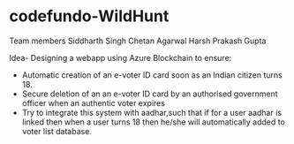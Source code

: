 # codefundo-WildHunt
Team members
Siddharth Singh
Chetan Agarwal
Harsh Prakash Gupta

Idea-
Designing a webapp using Azure Blockchain to ensure:
* Automatic creation of an e-voter ID card soon as an Indian citizen turns 18.
* Secure deletion of an an e-voter ID card by an authorised government officer when an authentic voter expires
* Try to integrate this system with aadhar,such that if for a user aadhar is linked then when a user turns 18 then he/she will automatically added to voter list database.
